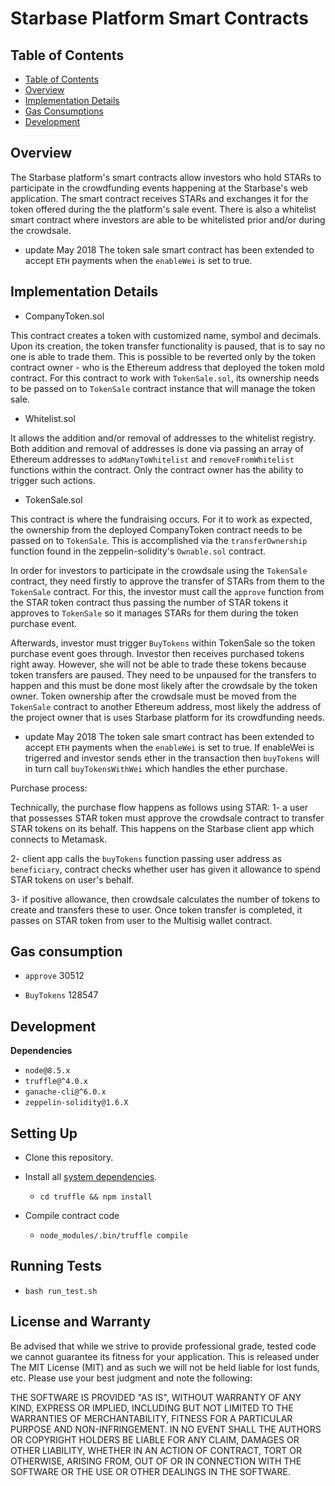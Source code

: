 # Starbase Platform Smart Contracts

## Table of Contents

* [Table of Contents](#table-of-contents)
* [Overview](#overview)
* [Implementation Details](#implementation-details)
* [Gas Consumptions](#gas-consumption)
* [Development](#development)

## Overview

The Starbase platform's smart contracts allow investors who hold STARs to participate in the crowdfunding events happening at the Starbase's web application. The smart contract receives STARs and exchanges it for the token offered during the the platform's sale event. There is also a whitelist smart contract where investors are able to be whitelisted prior and/or during the crowdsale.

* update May 2018
  The token sale smart contract has been extended to accept `ETH` payments when the `enableWei` is set to true.

## Implementation Details

* CompanyToken.sol

This contract creates a token with customized name, symbol and decimals. Upon its creation, the token transfer functionality is paused, that is to say no one is able to trade them. This is possible to be reverted only by the token contract owner - who is the Ethereum address that deployed the token mold contract.
For this contract to work with `TokenSale.sol`, its ownership needs to be passed on to `TokenSale` contract instance that will manage the token sale.

* Whitelist.sol

It allows the addition and/or removal of addresses to the whitelist registry. Both addition and removal of addresses is done via passing an array of Ethereum addresses to `addManyToWhitelist` and `removeFromWhitelist` functions within the contract. Only the contract owner has the ability to trigger such actions.

* TokenSale.sol

This contract is where the fundraising occurs. For it to work as expected, the ownership from the deployed CompanyToken contract needs to be passed on to `TokenSale`. This is accomplished via the `transferOwnership` function found in the zeppelin-solidity's `Ownable.sol` contract.

In order for investors to participate in the crowdsale using the `TokenSale` contract, they need firstly to approve the transfer of STARs from them to the `TokenSale` contract. For this, the investor must call the `approve` function from the STAR token contract thus passing the number of STAR tokens it approves to `TokenSale` so it manages STARs for them during the token purchase event.

Afterwards, investor must trigger `BuyTokens` within TokenSale so the token purchase event goes through. Investor then receives purchased tokens right away. However, she will not be able to trade these tokens because token transfers are paused. They need to be unpaused for the transfers to happen and this must be done most likely after the crowdsale by the token owner. Token ownership after the crowdsale must be moved from the `TokenSale` contract to another Ethereum address, most likely the address of the project owner that is uses Starbase platform for its crowdfunding needs.

* update May 2018
  The token sale smart contract has been extended to accept `ETH` payments when the `enableWei` is set to true. If enableWei is trigerred and investor sends ether in the transaction then `buyTokens` will in turn call `buyTokensWithWei` which handles the ether purchase.

Purchase process:

Technically, the purchase flow happens as follows using STAR:
1- a user that possesses STAR token must approve the crowdsale contract to transfer STAR tokens on its behalf. This happens on the Starbase client app which connects to Metamask.

2- client app calls the `buyTokens` function passing user address as `beneficiary`, contract checks whether user has given it allowance to spend STAR tokens on user's behalf.

3- if positive allowance, then crowdsale calculates the number of tokens to create and transfers these to user. Once token transfer is completed, it passes on STAR token from user to the Multisig wallet contract.

## Gas consumption

* `approve`
  30512

* `BuyTokens`
  128547

## Development

**Dependencies**

* `node@8.5.x`
* `truffle@^4.0.x`
* `ganache-cli@^6.0.x`
* `zeppelin-solidity@1.6.X`

## Setting Up

* Clone this repository.

* Install all [system dependencies](#development).

  * `cd truffle && npm install`

* Compile contract code

  * `node_modules/.bin/truffle compile`

## Running Tests

* `bash run_test.sh`

## License and Warranty

Be advised that while we strive to provide professional grade, tested code we cannot guarantee its fitness for your application. This is released under The MIT License (MIT) and as such we will not be held liable for lost funds, etc. Please use your best judgment and note the following:

THE SOFTWARE IS PROVIDED "AS IS", WITHOUT WARRANTY OF ANY KIND, EXPRESS OR IMPLIED, INCLUDING BUT NOT LIMITED TO THE WARRANTIES OF MERCHANTABILITY, FITNESS FOR A PARTICULAR PURPOSE AND NON-INFRINGEMENT. IN NO EVENT SHALL THE AUTHORS OR COPYRIGHT HOLDERS BE LIABLE FOR ANY CLAIM, DAMAGES OR OTHER LIABILITY, WHETHER IN AN ACTION OF CONTRACT, TORT OR OTHERWISE, ARISING FROM, OUT OF OR IN CONNECTION WITH THE SOFTWARE OR THE USE OR OTHER DEALINGS IN THE SOFTWARE.
